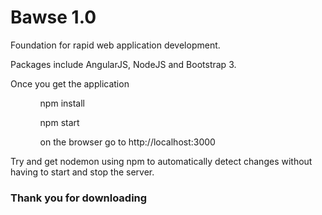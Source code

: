 # Bawse 1.0
Foundation for rapid web application development.

Packages include AngularJS, NodeJS and Bootstrap 3.

<p>Once you get the application</p>
<ul>
  <ol> npm install </ol>
  <ol> npm start </ol> 
  <ol> on the browser go to http://localhost:3000
</ul>

<p> Try and get nodemon using npm to automatically detect changes without having to start and stop the server. </p> 

<h3> Thank you for downloading </h3>
